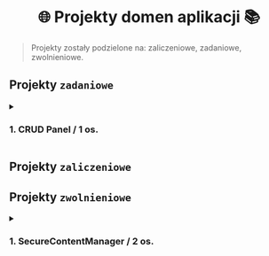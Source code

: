 <div align='center'>

#  🌐 Projekty domen aplikacji 📚

</div>

> Projekty zostały podzielone na: zaliczeniowe, zadaniowe, zwolnieniowe.

<div align='justify'>

## Projekty `zadaniowe`

<details>
   <summary> 
      
   ### 1. **CRUD Panel** / 1 os.

   </summary>

   #### Opis ogólny:
`CRUD Panel` to aplikacja internetowa umożliwiająca tworzenie, modyfikowanie i usuwanie postów za pomocą prostego panelu widocznego na przykładowym obrazku. Aplikacja polega na nauce operacji bazodanowych i modyfikacji zawartości encji w bazie danych, strona została podzielona na dwie główne części, po jednej stronie widnieje panel z trzema formularzami do dodawania, modyfikacji oraz usuwania wierszy z encji oraz po prawej wizualna reprezentacja zawartości encji.

#### Wizualizacja

   ![CRUD PHP](https://github.com/TEB-DK/Domena_aplikacji_internetowych/assets/125214141/ad22a45c-b2ac-4865-80f4-f7c1c1e01ca5)

#### Technologie:
- Backend: PHP.
- Baza danych: MySQL / PostgresSQL / MSSQL.
- Frontend: HTML (semantyka), CSS, JavaScript (opcjonalnie).

#### Struktura bazy danych (5 encji):

1. **Encja posts**:

    - post_id (klucz główny)
    - post_title
    - post_content
    - created_at
    - updated_at
      
#### Funkcjonalność aplikacji:

1. **Formularz dodajacy post**
   - Wysyłanie zapytań przez `POST`
   - Po wysłaniu zapytania dodającego informacje do bazy, następuje doliczenie wartości do zmiennej sesyjnej ( która będzie w dowolnym miejscu wyświetlona ) o ilości dodanych postów.
   - Sprawdzenie czy na pewno post został dodany do bazy danych

2. **Formularz modyfikujący post**
   - Wysyłanie zapytań za pomocą `POST`
   - Po wysłaniu zapytania modyfikującego informacje do bazy, następuje doliczenie wartości do zmiennej sesyjnej ( która będzie w dowolnym miejscu wyświetlona ) o ilości zmodyfikowanych postów.
   - Sprawdzenie czy na pewno post (tj. zapytanie) został zmodyfikowany w bazie danych.

3. **Formularz usuwajacy post**
   - Po wysłaniu zapytania usuwającego informacje z bazy, następuje doliczenie wartości do zmiennej sesyjnej ( która będzie w dowolnym miejscu wyświetlona ) o ilości usuniętych postów.
  
> Najlepiej aby zmienne sesyjne wyświetlały się gdzieś w obrębie formularza do którego należą.
     
</details>

## Projekty `zaliczeniowe`

## Projekty `zwolnieniowe`

<details>
   <summary>
      
   ### 1. **SecureContentManager** / 2 os.
      
   </summary> 

#### Opis ogólny:
`SecureContentManager` to aplikacja internetowa zapewniająca bezpieczne zarządzanie treściami na stronie internetowej. Główne funkcje obejmują panel logowania, autoryzację i zarządzanie treściami. W trakcie wykonywania projektu zadbaj o jak najbardziej profesjonalne podejście (tj. odpowiednie nazewnictwo {nawet angielskie}, optymalizacja bazy danych, atomizacja encji), które będzie dodatkowo punktowane.

#### Technologie:
- Backend: PHP (? ostatecznie Laravel).
- Baza danych: MySQL / MSSQL.
- Frontend: HTML (semantyka), CSS, JavaScript.

#### Struktura bazy danych (5 tabel):

1. **users**
   - user_id (primary key)
   - username
   - password_hash
   - email
   - role (admin/user) {opcjonalnie wykonać dodatkową encję z podziałem ról}

2. **sessions**
   - session_id (primary key)
   - user_id (foreign key to users)
   - session_token
   - expiration_time

3. **content_categories**
   - category_id (primary key)
   - category_name

4. **content_items**
   - item_id (primary key)
   - category_id (foreign key to content_categories)
   - title
   - content
   - created_at
   - updated_at

5. **logs**
   - log_id (primary key)
   - user_id (foreign key to users)
   - action
   - timestamp

#### Funkcje aplikacji:

1. **Panel logowania:**
   - Bezpieczne przechowywanie haseł w formie hashy.
   - Generowanie i przechowywanie unikalnego tokena sesji po udanym zalogowaniu.
   - Ograniczenie liczby prób logowania w celu zabezpieczenia przed atakami typu brute-force.

2. **Panel autoryzacji:**
   - Różne poziomy dostępu (administrator, użytkownik).
   - Sprawdzanie uprawnień przed wykonaniem operacji związanych z zarządzaniem treściami.

3. **Panel zarządzania treścią:**
   - Dodawanie, edytowanie i usuwanie kategorii treści.
   - Dodawanie, edytowanie i usuwanie treści w ramach kategorii.
   - Logowanie każdej akcji w tabeli logs.

4. **Bezpieczeństwo:**
   - Używanie przygotowanych instrukcji SQL (prepared statements) w celu zapobiegania atakom SQL Injection.
   - Regularne aktualizacje tokenów sesji i ich ograniczony czas życia w celu zabezpieczenia przed atakami typu Session Fixation i Session Hijacking.
   - Wprowadzenie mechanizmu blokady konta po przekroczeniu limitu nieudanych prób logowania.

5. **Dodatkowe funkcje:**
   - Panel zmiany hasła dla użytkowników.
   - Możliwość przywracania hasła poprzez e-mail.
   - Zabezpieczenia przed atakami CSRF (Cross-Site Request Forgery) przy wykonywaniu operacji związanych z zarządzaniem treściami.

#### JavaScript

1. **Wyszukiwarka treści**
   - Dodaj funkcję wyszukiwania z wynikami w czasie rzeczywistym. Po załadowaniu wyników umożliw wyszukanie określonej treści za pomocą fragmentu tekstu wprowadzonego w pole wyszukiwarki.
3. **Walidacja formularzy**
   - Dodaj walidację w czasie rzeczywistym i interaktywne (popupy) komunikaty dla formularzy.
4. **Galeria**
   - Dodaj interaktywną galerię zdjęć z efektami przejścia między zdjęciami. Może być to prosta galeria dostępna na stronie w stópce.

</details>

</div>
